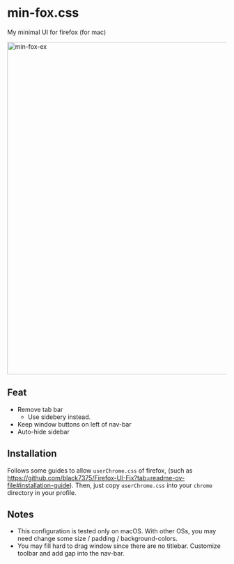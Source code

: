# min-fox.css

My minimal UI for firefox (for mac)

<img width="763" alt="min-fox-ex" src="https://github.com/lumiknit/min-fox.css/assets/5202771/4fa01d8c-4a70-433e-a58a-4ac831db68d5">

## Feat

- Remove tab bar
  - Use sidebery instead.
- Keep window buttons on left of nav-bar
- Auto-hide sidebar

## Installation

Follows some guides to allow `userChrome.css` of firefox, (such as https://github.com/black7375/Firefox-UI-Fix?tab=readme-ov-file#installation-guide).
Then, just copy `userChrome.css` into your `chrome` directory in your profile.

## Notes

- This configuration is tested only on macOS. With other OSs, you may need change some size / padding / background-colors.
- You may fill hard to drag window since there are no titlebar. Customize toolbar and add gap into the nav-bar.
